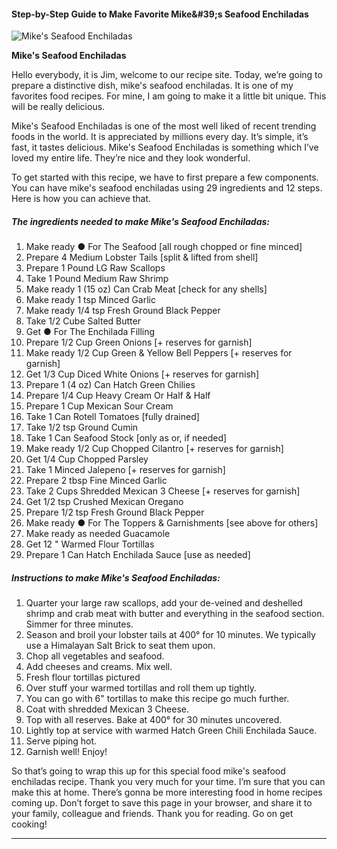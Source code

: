             

#### Step-by-Step Guide to Make Favorite Mike&amp;#39;s Seafood Enchiladas

![Mike's Seafood Enchiladas](https://img-global.cpcdn.com/recipes/7564f4188faac889/751x532cq70/mikes-seafood-enchiladas-recipe-main-photo.jpg)

**Mike's Seafood Enchiladas**

Hello everybody, it is Jim, welcome to our recipe site. Today, we’re going to prepare a distinctive dish, mike's seafood enchiladas. It is one of my favorites food recipes. For mine, I am going to make it a little bit unique. This will be really delicious.

Mike's Seafood Enchiladas is one of the most well liked of recent trending foods in the world. It is appreciated by millions every day. It’s simple, it’s fast, it tastes delicious. Mike's Seafood Enchiladas is something which I’ve loved my entire life. They’re nice and they look wonderful.

To get started with this recipe, we have to first prepare a few components. You can have mike's seafood enchiladas using 29 ingredients and 12 steps. Here is how you can achieve that.

##### The ingredients needed to make Mike's Seafood Enchiladas:

1.  Make ready ● For The Seafood \[all rough chopped or fine minced\]
2.  Prepare 4 Medium Lobster Tails \[split & lifted from shell\]
3.  Prepare 1 Pound LG Raw Scallops
4.  Take 1 Pound Medium Raw Shrimp
5.  Make ready 1 (15 oz) Can Crab Meat \[check for any shells\]
6.  Make ready 1 tsp Minced Garlic
7.  Make ready 1/4 tsp Fresh Ground Black Pepper
8.  Take 1/2 Cube Salted Butter
9.  Get ● For The Enchilada Filling
10.  Prepare 1/2 Cup Green Onions \[+ reserves for garnish\]
11.  Make ready 1/2 Cup Green & Yellow Bell Peppers \[+ reserves for garnish\]
12.  Get 1/3 Cup Diced White Onions \[+ reserves for garnish\]
13.  Prepare 1 (4 oz) Can Hatch Green Chilies
14.  Prepare 1/4 Cup Heavy Cream Or Half & Half
15.  Prepare 1 Cup Mexican Sour Cream
16.  Take 1 Can Rotell Tomatoes \[fully drained\]
17.  Take 1/2 tsp Ground Cumin
18.  Take 1 Can Seafood Stock \[only as or, if needed\]
19.  Make ready 1/2 Cup Chopped Cilantro \[+ reserves for garnish\]
20.  Get 1/4 Cup Chopped Parsley
21.  Take 1 Minced Jalepeno \[+ reserves for garnish\]
22.  Prepare 2 tbsp Fine Minced Garlic
23.  Take 2 Cups Shredded Mexican 3 Cheese \[+ reserves for garnish\]
24.  Get 1/2 tsp Crushed Mexican Oregano
25.  Prepare 1/2 tsp Fresh Ground Black Pepper
26.  Make ready ● For The Toppers & Garnishments \[see above for others\]
27.  Make ready as needed Guacamole
28.  Get 12 " Warmed Flour Tortillas
29.  Prepare 1 Can Hatch Enchilada Sauce \[use as needed\]

##### Instructions to make Mike's Seafood Enchiladas:

1.  Quarter your large raw scallops, add your de-veined and deshelled shrimp and crab meat with butter and everything in the seafood section. Simmer for three minutes.
2.  Season and broil your lobster tails at 400° for 10 minutes. We typically use a Himalayan Salt Brick to seat them upon.
3.  Chop all vegetables and seafood.
4.  Add cheeses and creams. Mix well.
5.  Fresh flour tortillas pictured
6.  Over stuff your warmed tortillas and roll them up tightly.
7.  You can go with 6" tortillas to make this recipe go much further.
8.  Coat with shredded Mexican 3 Cheese.
9.  Top with all reserves. Bake at 400° for 30 minutes uncovered.
10.  Lightly top at service with warmed Hatch Green Chili Enchilada Sauce.
11.  Serve piping hot.
12.  Garnish well! Enjoy!

So that’s going to wrap this up for this special food mike's seafood enchiladas recipe. Thank you very much for your time. I’m sure that you can make this at home. There’s gonna be more interesting food in home recipes coming up. Don’t forget to save this page in your browser, and share it to your family, colleague and friends. Thank you for reading. Go on get cooking!

* * *